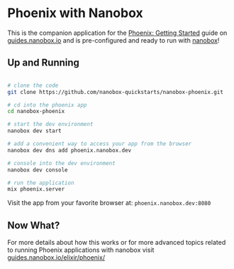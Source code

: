 # Phoenix with Nanobox
This is the companion application for the [Phoenix: Getting Started](https://guides.nanobox.io/elixir/phoenix/) guide on [guides.nanobox.io](https://guides.nanobox.io) and is pre-configured and ready to run with [nanobox](https://nanobox.io/)!

## Up and Running

``` bash

# clone the code
git clone https://github.com/nanobox-quickstarts/nanobox-phoenix.git

# cd into the phoenix app
cd nanobox-phoenix

# start the dev environment
nanobox dev start

# add a convenient way to access your app from the browser
nanobox dev dns add phoenix.nanobox.dev

# console into the dev environment
nanobox dev console

# run the application
mix phoenix.server
```

Visit the app from your favorite browser at: `phoenix.nanobox.dev:8080`

## Now What?
For more details about how this works or for more advanced topics related to running Phoenix applications with nanobox visit [guides.nanobox.io/elixir/phoenix/](https://guides.nanobox.io/elixir/phoenix/)
